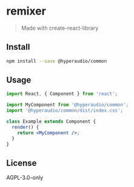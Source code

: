 # remixer

> Made with create-react-library

## Install

```bash
npm install --save @hyperaudio/common
```

## Usage

```jsx
import React, { Component } from 'react';

import MyComponent from '@hyperaudio/common';
import '@hyperaudio/common/dist/index.css';

class Example extends Component {
  render() {
    return <MyComponent />;
  }
}
```

## License

AGPL-3.0-only
